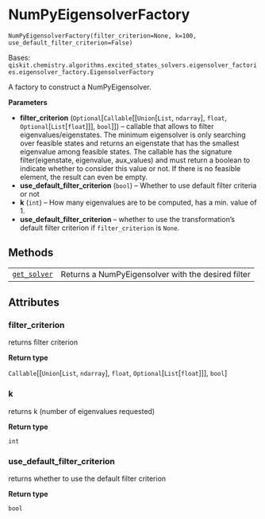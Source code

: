 # NumPyEigensolverFactory



`NumPyEigensolverFactory(filter_criterion=None, k=100, use_default_filter_criterion=False)`

Bases: `qiskit.chemistry.algorithms.excited_states_solvers.eigensolver_factories.eigensolver_factory.EigensolverFactory`

A factory to construct a NumPyEigensolver.

**Parameters**

*   **filter\_criterion** (`Optional`\[`Callable`\[\[`Union`\[`List`, `ndarray`], `float`, `Optional`\[`List`\[`float`]]], `bool`]]) – callable that allows to filter eigenvalues/eigenstates. The minimum eigensolver is only searching over feasible states and returns an eigenstate that has the smallest eigenvalue among feasible states. The callable has the signature filter(eigenstate, eigenvalue, aux\_values) and must return a boolean to indicate whether to consider this value or not. If there is no feasible element, the result can even be empty.
*   **use\_default\_filter\_criterion** (`bool`) – Whether to use default filter criteria or not
*   **k** (`int`) – How many eigenvalues are to be computed, has a min. value of 1.
*   **use\_default\_filter\_criterion** – whether to use the transformation’s default filter criterion if `filter_criterion` is `None`.

## Methods

|                                                                                                                                                                                                                |                                                    |
| -------------------------------------------------------------------------------------------------------------------------------------------------------------------------------------------------------------- | -------------------------------------------------- |
| [`get_solver`](qiskit.chemistry.algorithms.NumPyEigensolverFactory.get_solver#qiskit.chemistry.algorithms.NumPyEigensolverFactory.get_solver "qiskit.chemistry.algorithms.NumPyEigensolverFactory.get_solver") | Returns a NumPyEigensolver with the desired filter |

## Attributes



### filter\_criterion

returns filter criterion

**Return type**

`Callable`\[\[`Union`\[`List`, `ndarray`], `float`, `Optional`\[`List`\[`float`]]], `bool`]



### k

returns k (number of eigenvalues requested)

**Return type**

`int`



### use\_default\_filter\_criterion

returns whether to use the default filter criterion

**Return type**

`bool`
